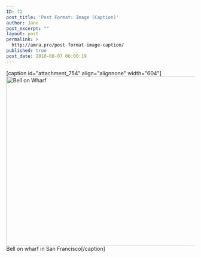 ```yaml
---
ID: 72
post_title: 'Post Format: Image (Caption)'
author: Jane
post_excerpt: ""
layout: post
permalink: >
  http://amra.pro/post-format-image-caption/
published: true
post_date: 2010-08-07 06:00:19
---
```

[caption id="attachment_754" align="alignnone" width="604"]<a href="http://wp.amra.pro/wp-content/uploads/2011/07/100_5478.jpg"><img class="wp-image-754 size-large" src="http://wp.amra.pro/wp-content/uploads/2011/07/100_5478.jpg?w=604" alt="Bell on Wharf" width="604" height="453" /></a> Bell on wharf in San Francisco[/caption]